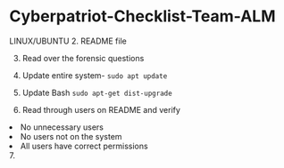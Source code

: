 # Cyberpatriot-Checklist-Team-ALM

LINUX/UBUNTU
2. README file

3. Read over the forensic questions

4. Update entire system- <code>sudo apt update</code>

5. Update Bash <code>sudo apt-get dist-upgrade</code>

6. Read through users on README and verify <ul>
<li>No unnecessary users</li>
<li>No users not on the system</li>
<li>All users have correct permissions</li>
   </ul>
7. 
 
